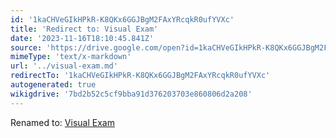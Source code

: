 ```yaml
---
id: '1kaCHVeGIkHPkR-K8QKx6GGJBgM2FAxYRcqkR0ufYVXc'
title: 'Redirect to: Visual Exam'
date: '2023-11-16T18:10:45.841Z'
source: 'https://drive.google.com/open?id=1kaCHVeGIkHPkR-K8QKx6GGJBgM2FAxYRcqkR0ufYVXc'
mimeType: 'text/x-markdown'
url: '../visual-exam.md'
redirectTo: '1kaCHVeGIkHPkR-K8QKx6GGJBgM2FAxYRcqkR0ufYVXc'
autogenerated: true
wikigdrive: '7bd2b52c5cf9bba91d376203703e860806d2a208'
---
```

Renamed to: [Visual Exam](../visual-exam.md)
